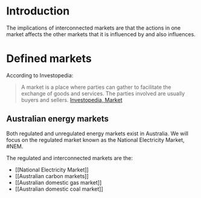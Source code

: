 # Introduction
The implications of interconnected markets are that the actions in one market affects the other markets that it is influenced by and also influences.

# Defined markets
According to Investopedia:
> A market is a place where parties can gather to facilitate the exchange of goods and services. The parties involved are usually buyers and sellers. [Investopedia, Market](https://www.investopedia.com/terms/m/market.asp)

## Australian energy markets 
Both regulated and unregulated energy markets exist in Australia. We will focus on the regulated market known as the National Electricity Market, #NEM.

The regulated and interconnected markets are the:
- [[National Electricity Market]]
- [[Australian carbon markets]]
- [[Australian domestic gas market]]
- [[Australian domestic coal market]] 
